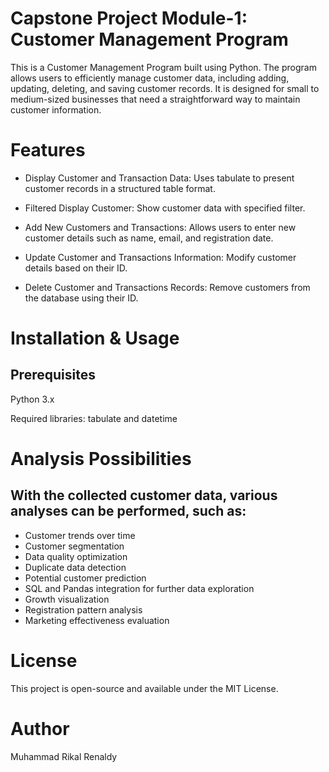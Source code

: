 # Capstone Project Module-1: Customer Management Program
This is a Customer Management Program built using Python. The program allows users to efficiently manage customer data, including adding, updating, deleting, and saving customer records. It is designed for small to medium-sized businesses that need a straightforward way to maintain customer information.

# Features

- Display Customer and Transaction Data: Uses tabulate to present customer records in a structured table format.
  
- Filtered Display Customer: Show customer data with specified filter.

- Add New Customers and Transactions: Allows users to enter new customer details such as name, email, and registration date.

- Update Customer and Transactions Information: Modify customer details based on their ID.

- Delete Customer and Transactions Records: Remove customers from the database using their ID.



# Installation & Usage

## Prerequisites

Python 3.x

Required libraries: tabulate and datetime

# Analysis Possibilities

## With the collected customer data, various analyses can be performed, such as:

- Customer trends over time
- Customer segmentation
- Data quality optimization
- Duplicate data detection
- Potential customer prediction
- SQL and Pandas integration for further data exploration
- Growth visualization
- Registration pattern analysis
- Marketing effectiveness evaluation

# License

This project is open-source and available under the MIT License.

# Author

Muhammad Rikal Renaldy
